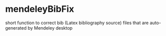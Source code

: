 # mendeleyBibFix
short function to correct bib (Latex bibliography source) files that are auto-generated by Mendeley desktop
